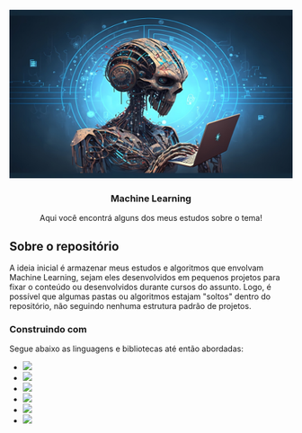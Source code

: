 <!-- PROJECT LOGO -->
<br />
<div align="center">
  <a href="https://github.com/othneildrew/Best-README-Template">
    <img src="images/logo.jpg" alt="Logo" width="800" height="300">
  </a>

  <h3 align="center">Machine Learning</h3>

  <p align="center">
    Aqui você encontrá alguns dos meus estudos sobre o tema!
    <br />
  </p>
</div>

<!-- ABOUT THE PROJECT -->
## Sobre o repositório


A ideia inicial é armazenar meus estudos e algoritmos que envolvam Machine Learning, sejam eles desenvolvidos em pequenos projetos para fixar o conteúdo ou desenvolvidos durante cursos do assunto. Logo, é possível que algumas pastas ou algoritmos estajam "soltos" dentro do repositório, não seguindo nenhuma estrutura padrão de projetos.



### Construindo com

Segue abaixo as linguagens e bibliotecas até então abordadas:

* <img src="https://img.shields.io/badge/Python-FFD43B?style=for-the-badge&logo=python&logoColor=blue" /> 
* <img src="https://img.shields.io/badge/Numpy-777BB4?style=for-the-badge&logo=numpy&logoColor=white" />
* <img src="https://img.shields.io/badge/Pandas-2C2D72?style=for-the-badge&logo=pandas&logoColor=white" />
* <img src="https://img.shields.io/badge/Plotly-239120?style=for-the-badge&logo=plotly&logoColor=white" />
* <img src="https://img.shields.io/badge/TensorFlow-FF6F00?style=for-the-badge&logo=TensorFlow&logoColor=white" />
* <img src="https://img.shields.io/badge/scikit_learn-F7931E?style=for-the-badge&logo=scikit-learn&logoColor=white" />
